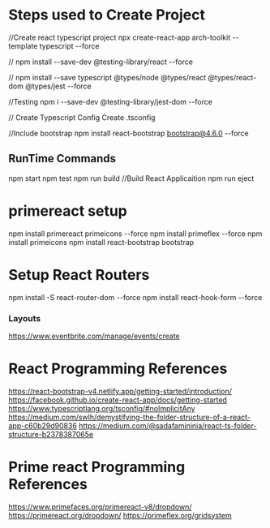 # Steps used to Create Project 
//Create react typescript project 
npx create-react-app arch-toolkit --template typescript --force

//
npm install --save-dev @testing-library/react --force

//
npm install --save typescript @types/node @types/react @types/react-dom @types/jest --force

//Testing 
npm i --save-dev @testing-library/jest-dom --force

// Create Typescript Config
Create .tsconfig

//Include bootstrap 
npm install react-bootstrap bootstrap@4.6.0 --force

## RunTime Commands
npm start
npm test
npm run build //Build React Applicaition
npm run eject

# primereact setup
npm install primereact primeicons --force
npm install primeflex --force
npm install primeicons 
npm install react-bootstrap bootstrap

# Setup React Routers
npm install -S react-router-dom --force
npm install react-hook-form --force

### Layouts
https://www.eventbrite.com/manage/events/create

# React Programming References 
https://react-bootstrap-v4.netlify.app/getting-started/introduction/
https://facebook.github.io/create-react-app/docs/getting-started
https://www.typescriptlang.org/tsconfig/#noImplicitAny
https://medium.com/swlh/demystifying-the-folder-structure-of-a-react-app-c60b29d90836
https://medium.com/@sadafamininia/react-ts-folder-structure-b2378387065e

# Prime react Programming References 
https://www.primefaces.org/primereact-v8/dropdown/
https://primereact.org/dropdown/
https://primeflex.org/gridsystem